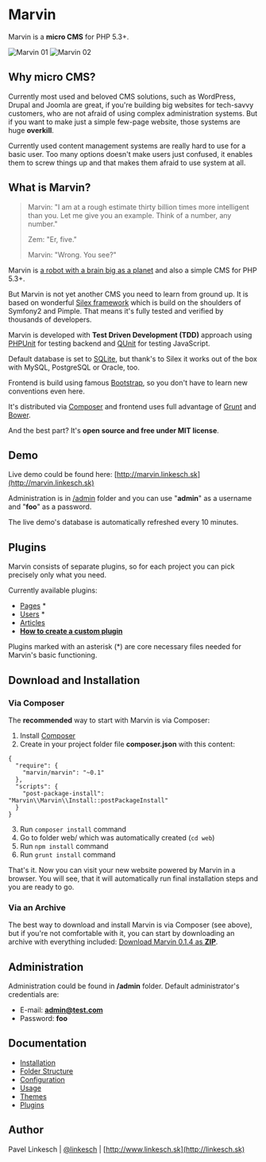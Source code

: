 Marvin
======

Marvin is a **micro CMS** for PHP 5.3+.

![Marvin 01](http://i.imgur.com/sEkYLmj.png)
![Marvin 02](http://i.imgur.com/tOPgRYR.png)


## Why micro CMS?

Currently most used and beloved CMS solutions, such as WordPress, Drupal and Joomla are great, if you're
building big websites for tech-savvy customers, who are not afraid of using complex administration
systems. But if you want to make just a simple few-page website, those systems are huge **overkill**.

Currently used content management systems are really hard to use for a basic user. Too many options doesn't
make users just confused, it enables them to screw things up and that makes them afraid to use system at all.


## What is Marvin?

> Marvin: "I am at a rough estimate thirty billion times more intelligent than you. Let me give you an example. Think of a number, any number."
>
> Zem: "Er, five."
>
> Marvin: "Wrong. You see?"

Marvin is [a robot with a brain big as a planet](http://en.wikipedia.org/wiki/Marvin_the_Paranoid_Android) and also a simple CMS for PHP 5.3+.

But Marvin is not yet another CMS you need to learn from ground up. It is based on wonderful [Silex framework](http://silex.sensiolabs.org)
which is build on the shoulders of Symfony2 and Pimple. That means it's fully tested and verified by thousands of developers.

Marvin is developed with **Test Driven Development (TDD)** approach using [PHPUnit](http://phpunit.de) for testing backend and [QUnit](http://qunitjs.com) for testing JavaScript.

Default database is set to [SQLite](http://www.sqlite.org), but thank's to Silex it works out of the box with MySQL, PostgreSQL or Oracle, too.

Frontend is build using famous [Bootstrap](http://getbootstrap.com), so you don't have to learn new conventions even here.

It's distributed via [Composer](https://getcomposer.org/) and frontend uses full advantage of [Grunt](http://gruntjs.com) and [Bower](http://bower.io).

And the best part? It's **open source and free under MIT license**.


## Demo

Live demo could be found here: [http://marvin.linkesch.sk](http://marvin.linkesch.sk)

Administration is in [/admin](http://marvin.linkesch.sk/admin) folder and you can use "**admin**" as a username and "**foo**" as a password.

The live demo's database is automatically refreshed every 10 minutes.


## Plugins

Marvin consists of separate plugins, so for each project you can pick precisely only what you need.

Currently available plugins:

- [Pages](https://github.com/orthes/marvin-pages) *
- [Users](https://github.com/orthes/marvin-users) *
- [Articles](https://github.com/orthes/marvin-articles)
- [**How to create a custom plugin**](https://github.com/orthes/marvin/wiki/Plugins)

Plugins marked with an asterisk (*) are core necessary files needed for Marvin's basic functioning.


## Download and Installation

### Via Composer

The **recommended** way to start with Marvin is via Composer:

1. Install [Composer](https://getcomposer.org)
2. Create in your project folder file **composer.json** with this content:
```
{
  "require": {
    "marvin/marvin": "~0.1"
  },
  "scripts": {
    "post-package-install": "Marvin\\Marvin\\Install::postPackageInstall"
  }
}
```
3. Run ```composer install``` command
4. Go to folder web/ which was automatically created (```cd web```)
5. Run ```npm install``` command
6. Run ```grunt install``` command

That's it. Now you can visit your new website powered by Marvin in a browser. You will see, that it will
automatically run final installation steps and you are ready to go.

### Via an Archive

The best way to download and install Marvin is via Composer (see above), but if you're not comfortable with it,
you can start by downloading an archive with everything included: [Download Marvin 0.1.4 as **ZIP**](https://github.com/orthes/marvin/releases/download/0.1.4/marvin.zip).


## Administration

Administration could be found in **/admin** folder. Default administrator's credentials are:

- E-mail: **admin@test.com**
- Password: **foo**


## Documentation

- [Installation](https://github.com/orthes/marvin/wiki/Installation)
- [Folder Structure](https://github.com/orthes/marvin/wiki/Folder-Structure)
- [Configuration](https://github.com/orthes/marvin/wiki/Configuration)
- [Usage](https://github.com/orthes/marvin/wiki/Usage)
- [Themes](https://github.com/orthes/marvin/wiki/Themes)
- [Plugins](https://github.com/orthes/marvin/wiki/Plugins)


## Author

Pavel Linkesch | [@linkesch](http://twitter.com/linkesch) | [http://www.linkesch.sk](http://linkesch.sk)
